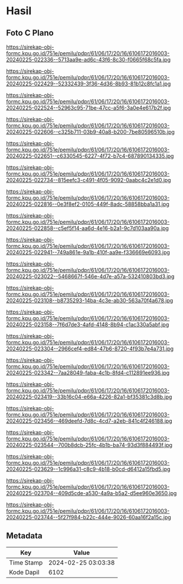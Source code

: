 # Hasil

## Foto C Plano

https://sirekap-obj-formc.kpu.go.id/751e/pemilu/pdpr/61/06/17/20/16/6106172016003-20240225-022336--5713aa9e-ad6c-43f6-8c30-f0665f68c5fa.jpg

https://sirekap-obj-formc.kpu.go.id/751e/pemilu/pdpr/61/06/17/20/16/6106172016003-20240225-022429--52332439-3f36-4d36-8b93-81b12c8fc1a1.jpg

https://sirekap-obj-formc.kpu.go.id/751e/pemilu/pdpr/61/06/17/20/16/6106172016003-20240225-022524--52963c95-71be-47cc-a5f6-3a0e4e617b2f.jpg

https://sirekap-obj-formc.kpu.go.id/751e/pemilu/pdpr/61/06/17/20/16/6106172016003-20240225-022606--c325b711-03b9-40a8-b200-7be80596510b.jpg

https://sirekap-obj-formc.kpu.go.id/751e/pemilu/pdpr/61/06/17/20/16/6106172016003-20240225-022651--c6330545-6227-4f72-b7c4-687890134335.jpg

https://sirekap-obj-formc.kpu.go.id/751e/pemilu/pdpr/61/06/17/20/16/6106172016003-20240225-022734--815eefc3-c491-4f05-9092-0aabc4c2e1d0.jpg

https://sirekap-obj-formc.kpu.go.id/751e/pemilu/pdpr/61/06/17/20/16/6106172016003-20240225-022816--0e3f8ef2-0105-449f-8adc-58858bba1a31.jpg

https://sirekap-obj-formc.kpu.go.id/751e/pemilu/pdpr/61/06/17/20/16/6106172016003-20240225-022858--c5ef5f14-aa6d-4e16-b2a1-9c7d103aa90a.jpg

https://sirekap-obj-formc.kpu.go.id/751e/pemilu/pdpr/61/06/17/20/16/6106172016003-20240225-022941--749a861e-9a1b-410f-aa9e-f336669e6093.jpg

https://sirekap-obj-formc.kpu.go.id/751e/pemilu/pdpr/61/06/17/20/16/6106172016003-20240225-023022--5468667f-546e-4d7e-a57a-532410803bd3.jpg

https://sirekap-obj-formc.kpu.go.id/751e/pemilu/pdpr/61/06/17/20/16/6106172016003-20240225-023108--b8735293-14ba-4c3e-ab30-563a70f4a678.jpg

https://sirekap-obj-formc.kpu.go.id/751e/pemilu/pdpr/61/06/17/20/16/6106172016003-20240225-023158--7f6d7de3-4afd-4148-8b94-c1ac330a5abf.jpg

https://sirekap-obj-formc.kpu.go.id/751e/pemilu/pdpr/61/06/17/20/16/6106172016003-20240225-023304--2966cef4-ed84-47b6-8720-4f93b7e4a731.jpg

https://sirekap-obj-formc.kpu.go.id/751e/pemilu/pdpr/61/06/17/20/16/6106172016003-20240225-023342--7aa28049-faba-4c1b-8fd4-c112891ee936.jpg

https://sirekap-obj-formc.kpu.go.id/751e/pemilu/pdpr/61/06/17/20/16/6106172016003-20240225-023419--33b16c04-e66a-4226-82a1-bf35381c3d8b.jpg

https://sirekap-obj-formc.kpu.go.id/751e/pemilu/pdpr/61/06/17/20/16/6106172016003-20240225-023456--469deefd-7d8c-4cd7-a2eb-841c4f246188.jpg

https://sirekap-obj-formc.kpu.go.id/751e/pemilu/pdpr/61/06/17/20/16/6106172016003-20240225-023544--700b8dcb-25fc-4b1b-ba74-93d3f884493f.jpg

https://sirekap-obj-formc.kpu.go.id/751e/pemilu/pdpr/61/06/17/20/16/6106172016003-20240225-023629--1c996a31-c8c9-4b18-b0cd-d6412a15fbd5.jpg

https://sirekap-obj-formc.kpu.go.id/751e/pemilu/pdpr/61/06/17/20/16/6106172016003-20240225-023704--409d5cde-a530-4a9a-b5a2-d5ee960e3650.jpg

https://sirekap-obj-formc.kpu.go.id/751e/pemilu/pdpr/61/06/17/20/16/6106172016003-20240225-023744--5f27f984-b22c-444e-9026-60aa16f2a15c.jpg


## Metadata

| Key        | Value               |
| ---------- | ------------------- |
| Time Stamp | 2024-02-25 03:03:38 |
| Kode Dapil | 6102                |



